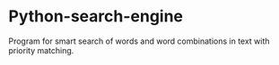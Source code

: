 # Python-search-engine
Program for smart search of words and word combinations in text with priority matching.
